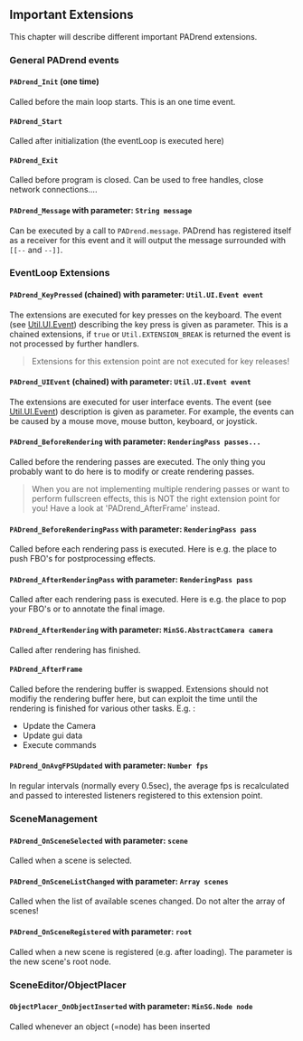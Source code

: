 <!------------------------------------------------------------------------------------------------
This work is licensed under the Creative Commons Attribution-ShareAlike 4.0 International License.
 To view a copy of this license, visit http://creativecommons.org/licenses/by-sa/4.0/.
 Author: Henrik Heine (hheine@mail.uni-paderborn.de)
 PADrend Version 1.0.0
------------------------------------------------------------------------------------------------->

## Important Extensions
This chapter will describe different important PADrend extensions.

### General PADrend events
#### `PADrend_Init` (one time)
 Called before the main loop starts. This is an one time event.

#### `PADrend_Start`
Called after initialization (the eventLoop is executed here)

#### `PADrend_Exit`
Called before program is closed. Can be used to free handles, close network connections....

#### `PADrend_Message` with parameter: `String message`
Can be executed by a call to `PADrend.message`. PADrend has registered itself as a receiver for this event and it will output the message surrounded with `[[--` and `--]]`.


### EventLoop Extensions
#### `PADrend_KeyPressed` (chained) with parameter: `Util.UI.Event event`
The extensions are executed for key presses on the keyboard. The event (see [Util.UI.Event](UI.Event.md)) describing the key press is given as parameter. This is a chained extensions, if `true` or `Util.EXTENSION_BREAK` is returned the event is not processed by further handlers.
> Extensions for this extension point are not executed for key releases!

#### `PADrend_UIEvent` (chained) with parameter: `Util.UI.Event event`
The extensions are executed for user interface events. The event (see [Util.UI.Event](UI.Event.md)) description is given as parameter.
For example, the events can be caused by a mouse move, mouse button, keyboard, or joystick.

#### `PADrend_BeforeRendering` with parameter: `RenderingPass passes...`
Called before the rendering passes are executed. The only thing you probably want to do here is to modify or create rendering passes.
> When you are not implementing multiple rendering passes or want to perform fullscreen effects, this is NOT the right extension point for you! Have a look at 'PADrend_AfterFrame' instead.

#### `PADrend_BeforeRenderingPass` with parameter: `RenderingPass pass`
Called before each rendering pass is executed. Here is e.g. the place to push FBO's for postprocessing effects.

#### `PADrend_AfterRenderingPass` with parameter: `RenderingPass pass`
Called after each rendering pass is executed. Here is e.g. the place to pop your FBO's or to annotate the final image.

#### `PADrend_AfterRendering` with parameter: `MinSG.AbstractCamera camera`
Called after rendering has finished.

#### `PADrend_AfterFrame`
Called before the rendering buffer is swapped. Extensions should not modifiy the rendering buffer here, but can exploit the time until the rendering is finished for various other tasks. E.g. :
* Update the Camera
* Update gui data
* Execute commands

#### `PADrend_OnAvgFPSUpdated` with parameter: `Number fps`
In regular intervals (normally every 0.5sec), the average fps is recalculated and passed to interested listeners registered to this extension point.



### SceneManagement
#### `PADrend_OnSceneSelected` with parameter: `scene`
Called when a scene is selected.

#### `PADrend_OnSceneListChanged` with parameter: `Array scenes`
Called when the list of available scenes changed. Do not alter the array of scenes!

#### `PADrend_OnSceneRegistered` with parameter: `root`
Called when a new scene is registered (e.g. after loading). The parameter is the new scene's root node.


### SceneEditor/ObjectPlacer
#### `ObjectPlacer_OnObjectInserted` with parameter: `MinSG.Node node`
Called whenever an object (=node) has been inserted
